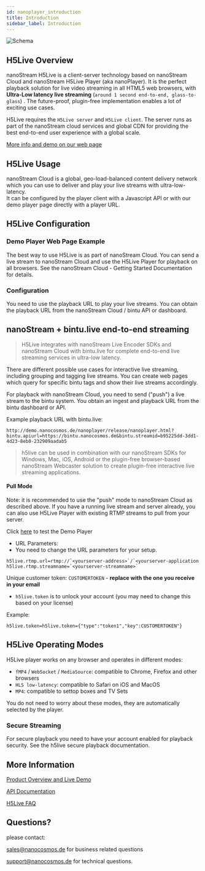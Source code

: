 ```yaml
---
id: nanoplayer_introduction
title: Introduction
sidebar_label: Introduction
---
```

![Schema](https://www.nanocosmos.de/blog/wp-content/uploads/H5Live-Schema.png?direct&600)

## H5Live Overview

nanoStream H5Live is a client-server technology based on nanoStream Cloud and nanoStream H5Live Player (aka nanoPlayer). It is the perfect playback solution for live video streaming in all HTML5 web browsers, with  **Ultra-Low latency live streaming** (`around 1 second end-to-end, glass-to-glass`) . The future-proof, plugin-free implementation enables a lot of exciting use cases. 

H5Live requires the `H5Live server` and `H5Live client`. The server runs as part of the nanoStream cloud services and global CDN for providing the best end-to-end user experience with a global scale.

[More info and demo on our web page](https://www.nanocosmos.de/h5live)

## H5Live Usage

nanoStream Cloud is a global, geo-load-balanced content delivery network which you can use to deliver and play your live streams with ultra-low-latency.  
It can be configured by the player client with a Javascript API or with our demo player page directly with a player URL.

## H5Live Configuration

### Demo Player Web Page Example

The best way to use H5Live is as part of nanoStream Cloud. You can send a live stream to nanoStream Cloud and use the H5Live Player for playback on all browsers.
See the nanoStream Cloud - Getting Started Documentation for details.

### Configuration

You need to use the playback URL to play your live streams.
You can obtain the playback URL from the nanoStream Cloud / bintu API or dashboard. 

## nanoStream + bintu.live end-to-end streaming

>H5Live integrates with nanoStream Live Encoder SDKs and nanoStream Cloud with bintu.live for complete end-to-end live streaming services in ultra-low latency.

There are different possible use cases for interactive live streaming, including grouping and tagging live streams. You can create web pages which query for specific bintu tags and show their live streams accordingly.

For playback with nanoStream Cloud, you need to send ("push") a live stream to the bintu system. You obtain an ingest and playback URL from the bintu dashboard or API.  

Example playback URL with bintu.live:

```
http://demo.nanocosmos.de/nanoplayer/release/nanoplayer.html?bintu.apiurl=https://bintu.nanocosmos.de&bintu.streamid=b95225dd-3dd1-4d23-8eb0-232909aadab5
```

>h5live can be used in combination with our nanoStream SDKs for Windows, Mac, iOS, Android or the plugin-free browser-based nanoStream Webcaster solution to create plugin-free interactive live streaming applications.

#### Pull Mode

Note: it is recommended to use the "push" mode to nanoStream Cloud as described above.
If you have a running live stream and server already, you can also use H5Live Player with existing RTMP streams to pull from your server.  

Click [here](http://demo.nanocosmos.de/nanoplayer/release/nanoplayer.html?h5live.token=%7B%22type%22:%22token1%22,%22key%22:CUSTOMERTOKEN123%22%7D&h5live.rtmp.url=rtmp://streaming.server.com/live&h5live.rtmp.streamname=myStreamName) to test the Demo Player

- URL Parameters:
 - You need to change the URL parameters for your setup.

```
h5live.rtmp.url=rtmp://`<yourserver-address>`/`<yourserver-application
h5live.rtmp.streamname=`<yourserver-streamname>`
```

  Unique customer token: `CUSTOMERTOKEN` - **replace with the one you receive in your email**

 - `h5live.token` is to unlock your account (you may need to change this based on your license)

Example: 
```
h5live.token=h5live.token={"type":"token1","key":CUSTOMERTOKEN"}
```

## H5Live Operating Modes

H5Live player works on any browser and operates in different modes:

- `fMP4` / `WebSocket` / `MediaSource`: compatible to Chrome, Firefox and other browsers
- `HLS low-latency`: compatible to Safari on iOS and MacOS
- `MP4`: compatible to settop boxes and TV Sets

You do not need to worry about these modes, they are automatically selected by the player.



### Secure Streaming

For secure playback you need to have your account enabled for playback security. See the h5live secure playback documentation.


## More Information
[Product Overview and Live Demo](https://www.nanocosmos.de/h5live)

[API Documentation](nanoplayer_api)

[H5Live FAQ](../faq/faq_streaming)

## Questions? 
please contact:

[sales@nanocosmos.de](mailto:sales@nanocosmos.de) for business related questions

[support@nanocosmos.de](mailto:support@nanocosmos.de) for technical questions.